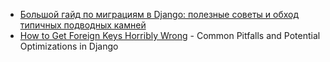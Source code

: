 - [Большой гайд по миграциям в Django: полезные советы и обход типичных подводных камней](https://habr.com/ru/companies/idaproject/articles/865036/)
- [How to Get Foreign Keys Horribly Wrong](https://hakibenita.com/django-foreign-keys) - Common Pitfalls and Potential Optimizations in Django
